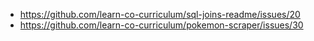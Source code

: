 * https://github.com/learn-co-curriculum/sql-joins-readme/issues/20
* https://github.com/learn-co-curriculum/pokemon-scraper/issues/30

